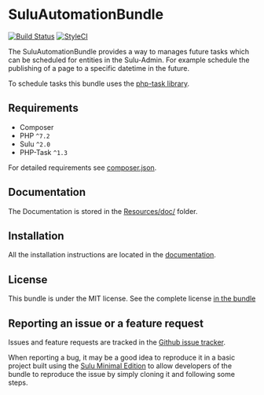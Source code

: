 # SuluAutomationBundle

[![Build Status](https://travis-ci.org/sulu/SuluAutomationBundle.svg)](https://travis-ci.org/sulu/SuluAutomationBundle)
[![StyleCI](https://styleci.io/repos/81314407/shield)](https://styleci.io/repos/81314407)

The SuluAutomationBundle provides a way to manages future tasks which can be scheduled for entities in the Sulu-Admin.
For example schedule the publishing of a page to a specific datetime in the future.

To schedule tasks this bundle uses the [php-task library](https://github.com/php-task/php-task).

## Requirements

* Composer
* PHP `^7.2`
* Sulu `^2.0`
* PHP-Task `^1.3`

For detailed requirements see [composer.json](https://github.com/sulu/SuluAutomationBundle/blob/2.x/composer.json).

## Documentation

The Documentation is stored in the
[Resources/doc/](https://github.com/sulu/SuluAutomationBundle/blob/master/Resources/doc) folder.

## Installation

All the installation instructions are located in the 
[documentation](https://github.com/sulu/SuluAutomationBundle/blob/master/Resources/doc/installation.md).

## License

This bundle is under the MIT license. See the complete license [in the bundle](LICENSE)

## Reporting an issue or a feature request

Issues and feature requests are tracked in the [Github issue tracker](https://github.com/Sulu/SuluAutomationBundle/issues).

When reporting a bug, it may be a good idea to reproduce it in a basic project built using the
[Sulu Minimal Edition](https://github.com/sulu/sulu-minimal) to allow developers of the bundle to reproduce the issue
by simply cloning it and following some steps.
